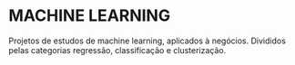 # MACHINE LEARNING

Projetos de estudos de machine learning, aplicados à negócios. Divididos pelas categorias regressão, classificação e clusterização.
